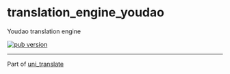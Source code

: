 # translation_engine_youdao

Youdao translation engine

[![pub version][pub-image]][pub-url]

[pub-image]: https://img.shields.io/pub/v/translation_engine_youdao.svg
[pub-url]: https://pub.dev/packages/translation_engine_youdao

---

Part of [uni_translate](https://github.com/biyidev/uni_translate)
